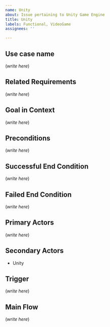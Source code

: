 ```yaml
---
name: Unity
about: Issue pertaining to Unity Game Engine
title: Unity
labels: Functional, VideoGame
assignees: ''

---
```


## Use case name

(*write here*)

## Related Requirements

(*write here*)

## Goal in Context

(*write here*)

## Preconditions

(*write here*)

## Successful End Condition

(*write here*)

## Failed End Condition

(*write here*)

## Primary Actors

(*write here*)

## Secondary Actors

- Unity

## Trigger

(*write here*)

## Main Flow

(*write here*)
